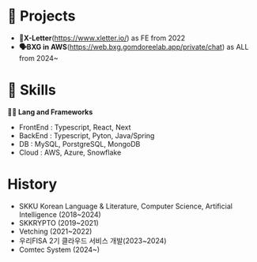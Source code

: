 # 👀 Projects
- **💌X-Letter**(https://www.xletter.io/) as FE from 2022
- **🗣️BXG in AWS**(https://web.bxg.gomdoreelab.app/private/chat) as ALL from 2024~

# 🦾 Skills
**🧑‍💻 Lang and Frameworks**
- FrontEnd : Typescript, React, Next
- BackEnd : Typescript, Pyton, Java/Spring
- DB : MySQL, PorstgreSQL, MongoDB
- Cloud : AWS, Azure, Snowflake

# History
- SKKU Korean Language & Literature, Computer Science, Artificial Intelligence (2018~2024)
- SKKRYPTO (2019~2021)
- Vetching (2021~2022)
- 우리FISA 2기 클라우드 서비스 개발(2023~2024)
- Comtec System (2024~)
